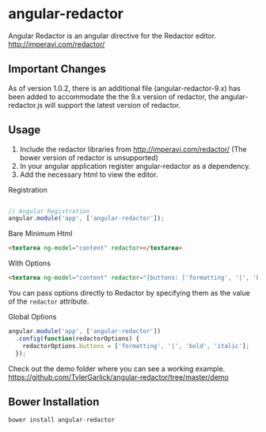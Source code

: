 angular-redactor
================

Angular Redactor is an angular directive for the Redactor editor.  http://imperavi.com/redactor/


Important Changes
--------------

As of version 1.0.2, there is an additional file (angular-redactor-9.x) has been added to accommodate the the 9.x version of redactor, the angular-redactor.js will support the latest version of redactor.


Usage
--------------

1. Include the redactor libraries from http://imperavi.com/redactor/ (The bower version of redactor is unsupported)
2. In your angular application register angular-redactor as a dependency.
3. Add the necessary html to view the editor.

Registration

```js

// Angular Registration
angular.module('app', ['angular-redactor']);

```

Bare Minimum Html
```html
<textarea ng-model="content" redactor></textarea>
```

With Options
```html
<textarea ng-model="content" redactor="{buttons: ['formatting', '|', 'bold', 'italic']}" cols="30" rows="10"></textarea>
```

You can pass options directly to Redactor by specifying them as the value of the `redactor` attribute.

Global Options
```js
angular.module('app', ['angular-redactor'])
  .config(function(redactorOptions) {
    redactorOptions.buttons = ['formatting', '|', 'bold', 'italic']; 
  });
```


Check out the demo folder where you can see a working example.  https://github.com/TylerGarlick/angular-redactor/tree/master/demo



Bower Installation
--------------
```js
bower install angular-redactor
```
